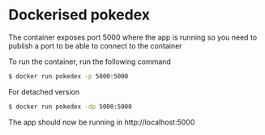 # Dockerised pokedex

The container exposes port 5000 where the app is running so you need to publish a port to be able to connect to the container

To run the container, run the following command
```bash
$ docker run pokedex -p 5000:5000
```
For detached version
```bash
$ docker run pokedex -dp 5000:5000
```

The app should now be running in http://localhost:5000
